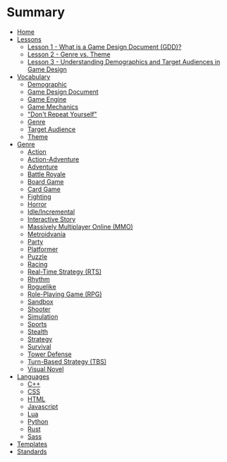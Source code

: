 # Summary

- [Home](./home.md)
- [Lessons](./lessons.md)
  - [Lesson 1 - What is a Game Design Document (GDD)?](lessons/lesson_1.md)
  - [Lesson 2 - Genre vs. Theme](lessons/lesson_2.md)
  - [Lesson 3 - Understanding Demographics and Target Audiences in Game Design](lessons/lesson_3.md)
  <!-- - [Lesson 4 - ](lessons/lesson_4.md) -->
- [Vocabulary](./vocabulary.md)
  - [Demographic](terms/demographic.md)
  - [Game Design Document](terms/gdd.md)
  - [Game Engine](terms/game_engine.md)
  - [Game Mechanics](terms/game_mechanics.md)
  - ["Don't Repeat Yourself"](terms/dry.md)
  - [Genre](terms/genre.md)
  - [Target Audience](terms/target_audience.md)
  - [Theme](terms/theme.md)
- [Genre](genre/genre_overview.md)
  - [Action]()
  - [Action-Adventure]()
  - [Adventure]()
  - [Battle Royale]()
  - [Board Game]()
  - [Card Game]()
  - [Fighting]()
  - [Horror]()
  - [Idle/Incremental]()
  - [Interactive Story]()
  - [Massively Multiplayer Online (MMO)]()
  - [Metroidvania]()
  - [Party]()
  - [Platformer]()
  - [Puzzle]()
  - [Racing]()
  - [Real-Time Strategy (RTS)]()
  - [Rhythm]()
  - [Roguelike]()
  - [Role-Playing Game (RPG)]()
  - [Sandbox]()
  - [Shooter]()
  - [Simulation]()
  - [Sports]()
  - [Stealth]()
  - [Strategy]()
  - [Survival]()
  - [Tower Defense]()
  - [Turn-Based Strategy (TBS)]()
  - [Visual Novel]()
- [Languages](./langs.md)
  - [C++]()
  - [CSS]()
  - [HTML]()
  - [Javascript]()
  - [Lua](./langs/lua.md)
  - [Python](./langs/python.md)
  - [Rust]()
  - [Sass]()
- [Templates](./templates.md)
- [Standards](./standards.md)

